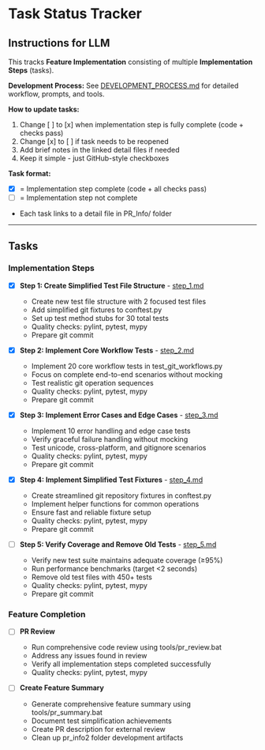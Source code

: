 # Task Status Tracker

## Instructions for LLM

This tracks **Feature Implementation** consisting of multiple **Implementation Steps** (tasks).

**Development Process:** See [DEVELOPMENT_PROCESS.md](./DEVELOPMENT_PROCESS.md) for detailed workflow, prompts, and tools.

**How to update tasks:**
1. Change [ ] to [x] when implementation step is fully complete (code + checks pass)
2. Change [x] to [ ] if task needs to be reopened
3. Add brief notes in the linked detail files if needed
4. Keep it simple - just GitHub-style checkboxes

**Task format:**
- [x] = Implementation step complete (code + all checks pass)
- [ ] = Implementation step not complete
- Each task links to a detail file in PR_Info/ folder

---

## Tasks

### Implementation Steps

- [x] **Step 1: Create Simplified Test File Structure** - [step_1.md](steps/step_1.md)
  - Create new test file structure with 2 focused test files
  - Add simplified git fixtures to conftest.py
  - Set up test method stubs for 30 total tests
  - Quality checks: pylint, pytest, mypy
  - Prepare git commit

- [x] **Step 2: Implement Core Workflow Tests** - [step_2.md](steps/step_2.md)
  - Implement 20 core workflow tests in test_git_workflows.py
  - Focus on complete end-to-end scenarios without mocking
  - Test realistic git operation sequences
  - Quality checks: pylint, pytest, mypy
  - Prepare git commit

- [x] **Step 3: Implement Error Cases and Edge Cases** - [step_3.md](steps/step_3.md)
  - Implement 10 error handling and edge case tests
  - Verify graceful failure handling without mocking
  - Test unicode, cross-platform, and gitignore scenarios
  - Quality checks: pylint, pytest, mypy
  - Prepare git commit

- [x] **Step 4: Implement Simplified Test Fixtures** - [step_4.md](steps/step_4.md)
  - Create streamlined git repository fixtures in conftest.py
  - Implement helper functions for common operations
  - Ensure fast and reliable fixture setup
  - Quality checks: pylint, pytest, mypy
  - Prepare git commit

- [ ] **Step 5: Verify Coverage and Remove Old Tests** - [step_5.md](steps/step_5.md)
  - Verify new test suite maintains adequate coverage (≥95%)
  - Run performance benchmarks (target <2 seconds)
  - Remove old test files with 450+ tests
  - Quality checks: pylint, pytest, mypy
  - Prepare git commit

### Feature Completion

- [ ] **PR Review**
  - Run comprehensive code review using tools/pr_review.bat
  - Address any issues found in review
  - Verify all implementation steps completed successfully
  - Quality checks: pylint, pytest, mypy

- [ ] **Create Feature Summary**
  - Generate comprehensive feature summary using tools/pr_summary.bat
  - Document test simplification achievements
  - Create PR description for external review
  - Clean up pr_info2 folder development artifacts
